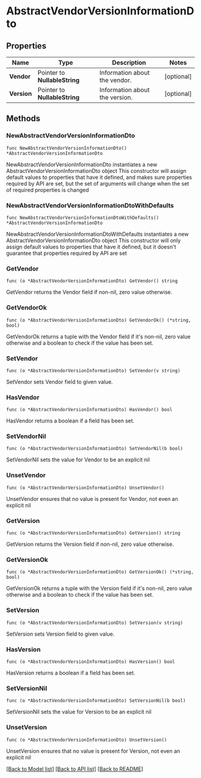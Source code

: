 # AbstractVendorVersionInformationDto

## Properties

Name | Type | Description | Notes
------------ | ------------- | ------------- | -------------
**Vendor** | Pointer to **NullableString** | Information about the vendor. | [optional] 
**Version** | Pointer to **NullableString** | Information about the version. | [optional] 

## Methods

### NewAbstractVendorVersionInformationDto

`func NewAbstractVendorVersionInformationDto() *AbstractVendorVersionInformationDto`

NewAbstractVendorVersionInformationDto instantiates a new AbstractVendorVersionInformationDto object
This constructor will assign default values to properties that have it defined,
and makes sure properties required by API are set, but the set of arguments
will change when the set of required properties is changed

### NewAbstractVendorVersionInformationDtoWithDefaults

`func NewAbstractVendorVersionInformationDtoWithDefaults() *AbstractVendorVersionInformationDto`

NewAbstractVendorVersionInformationDtoWithDefaults instantiates a new AbstractVendorVersionInformationDto object
This constructor will only assign default values to properties that have it defined,
but it doesn't guarantee that properties required by API are set

### GetVendor

`func (o *AbstractVendorVersionInformationDto) GetVendor() string`

GetVendor returns the Vendor field if non-nil, zero value otherwise.

### GetVendorOk

`func (o *AbstractVendorVersionInformationDto) GetVendorOk() (*string, bool)`

GetVendorOk returns a tuple with the Vendor field if it's non-nil, zero value otherwise
and a boolean to check if the value has been set.

### SetVendor

`func (o *AbstractVendorVersionInformationDto) SetVendor(v string)`

SetVendor sets Vendor field to given value.

### HasVendor

`func (o *AbstractVendorVersionInformationDto) HasVendor() bool`

HasVendor returns a boolean if a field has been set.

### SetVendorNil

`func (o *AbstractVendorVersionInformationDto) SetVendorNil(b bool)`

 SetVendorNil sets the value for Vendor to be an explicit nil

### UnsetVendor
`func (o *AbstractVendorVersionInformationDto) UnsetVendor()`

UnsetVendor ensures that no value is present for Vendor, not even an explicit nil
### GetVersion

`func (o *AbstractVendorVersionInformationDto) GetVersion() string`

GetVersion returns the Version field if non-nil, zero value otherwise.

### GetVersionOk

`func (o *AbstractVendorVersionInformationDto) GetVersionOk() (*string, bool)`

GetVersionOk returns a tuple with the Version field if it's non-nil, zero value otherwise
and a boolean to check if the value has been set.

### SetVersion

`func (o *AbstractVendorVersionInformationDto) SetVersion(v string)`

SetVersion sets Version field to given value.

### HasVersion

`func (o *AbstractVendorVersionInformationDto) HasVersion() bool`

HasVersion returns a boolean if a field has been set.

### SetVersionNil

`func (o *AbstractVendorVersionInformationDto) SetVersionNil(b bool)`

 SetVersionNil sets the value for Version to be an explicit nil

### UnsetVersion
`func (o *AbstractVendorVersionInformationDto) UnsetVersion()`

UnsetVersion ensures that no value is present for Version, not even an explicit nil

[[Back to Model list]](../README.md#documentation-for-models) [[Back to API list]](../README.md#documentation-for-api-endpoints) [[Back to README]](../README.md)


